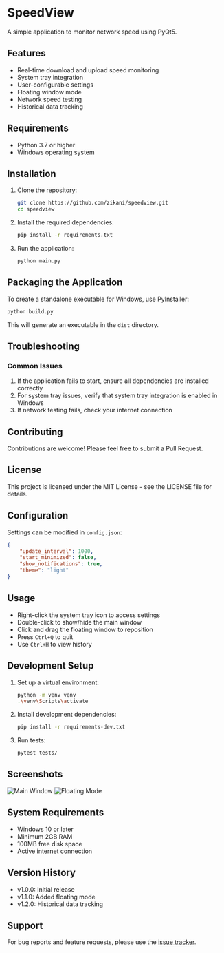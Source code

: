 # SpeedView

A simple application to monitor network speed using PyQt5.

## Features
- Real-time download and upload speed monitoring
- System tray integration
- User-configurable settings
- Floating window mode
- Network speed testing
- Historical data tracking

## Requirements
- Python 3.7 or higher
- Windows operating system

## Installation

1. Clone the repository:
   ```bash
   git clone https://github.com/zikani/speedview.git
   cd speedview
   ```

2. Install the required dependencies:
   ```bash
   pip install -r requirements.txt
   ```

3. Run the application:
   ```bash
   python main.py
   ```

## Packaging the Application
To create a standalone executable for Windows, use PyInstaller:
```bash
python build.py
```
This will generate an executable in the `dist` directory.

## Troubleshooting

### Common Issues
1. If the application fails to start, ensure all dependencies are installed correctly
2. For system tray issues, verify that system tray integration is enabled in Windows
3. If network testing fails, check your internet connection

## Contributing
Contributions are welcome! Please feel free to submit a Pull Request.

## License
This project is licensed under the MIT License - see the LICENSE file for details.

## Configuration
Settings can be modified in `config.json`:
```json
{
    "update_interval": 1000,
    "start_minimized": false,
    "show_notifications": true,
    "theme": "light"
}
```

## Usage
- Right-click the system tray icon to access settings
- Double-click to show/hide the main window
- Click and drag the floating window to reposition
- Press `Ctrl+Q` to quit
- Use `Ctrl+H` to view history

## Development Setup
1. Set up a virtual environment:
   ```bash
   python -m venv venv
   .\venv\Scripts\activate
   ```

2. Install development dependencies:
   ```bash
   pip install -r requirements-dev.txt
   ```

3. Run tests:
   ```bash
   pytest tests/
   ```

## Screenshots
![Main Window](screenshots/main.png)
![Floating Mode](screenshots/floating.png)

## System Requirements
- Windows 10 or later
- Minimum 2GB RAM
- 100MB free disk space
- Active internet connection

## Version History
- v1.0.0: Initial release
- v1.1.0: Added floating mode
- v1.2.0: Historical data tracking

## Support
For bug reports and feature requests, please use the [issue tracker](https://github.com/zikani/speedview/issues).